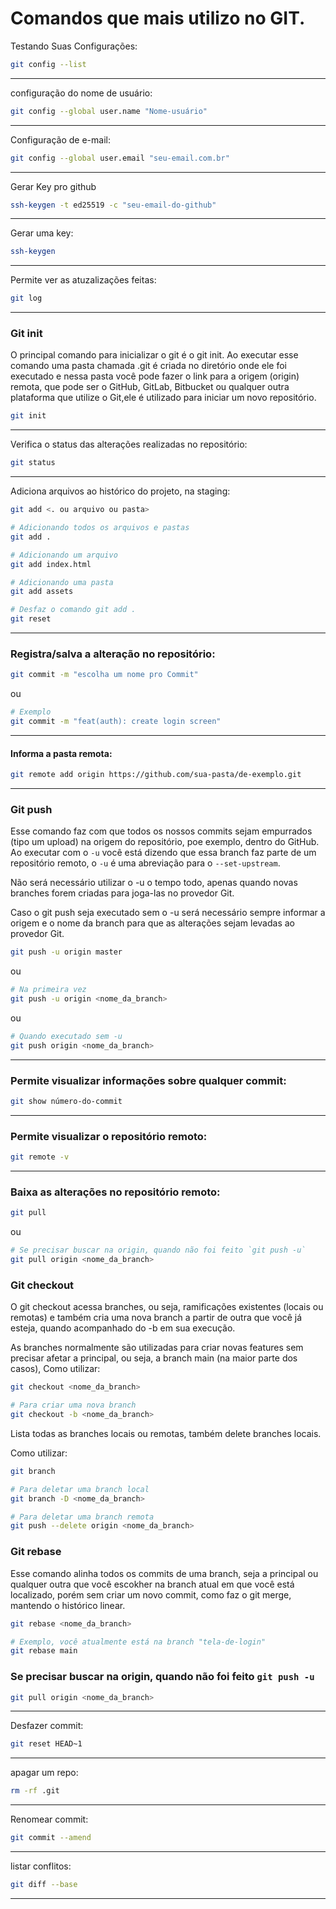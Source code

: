 # Comandos que mais utilizo no GIT.

Testando Suas Configurações:
```bash
git config --list
```
---

configuração do nome de usuário:
```bash
git config --global user.name "Nome-usuário"
```

---

Configuração de e-mail:
```bash
git config --global user.email "seu-email.com.br"
```
---
Gerar Key pro github
```bash
ssh-keygen -t ed25519 -c "seu-email-do-github"
```
---
Gerar uma key:
```bash
ssh-keygen
```
---

Permite ver as atuzalizações feitas:
```bash
git log
```
---
### Git init
O principal comando para inicializar o git é o git init. Ao executar esse comando uma pasta chamada .git é criada no diretório onde ele foi executado e nessa pasta você pode fazer o link para a origem (origin) remota, que pode ser o GitHub, GitLab, Bitbucket ou qualquer outra plataforma que utilize o Git,ele é utilizado para iniciar um novo repositório.
```bash
git init
```
---

Verifica o status das alterações realizadas no repositório:
```bash
git status
```
---
Adiciona arquivos ao histórico do projeto, na staging:
```bash
git add <. ou arquivo ou pasta>

# Adicionando todos os arquivos e pastas
git add .

# Adicionando um arquivo
git add index.html

# Adicionando uma pasta
git add assets

# Desfaz o comando git add .
git reset
```
---
### Registra/salva a alteração no repositório:
```bash
git commit -m "escolha um nome pro Commit"
```
ou
```bash
# Exemplo
git commit -m "feat(auth): create login screen"
```
---
#### Informa a pasta remota:
```bash
git remote add origin https://github.com/sua-pasta/de-exemplo.git
```
---
### Git push
Esse comando faz com que todos os nossos commits sejam empurrados (tipo um upload) na origem do repositório, poe exemplo, dentro do GitHub. Ao executar com o `-u` você está dizendo que essa branch faz parte de um repositório remoto, o `-u` é uma abreviação para o `--set-upstream`.

Não será necessário utilizar o -u o tempo todo, apenas quando novas branches forem criadas para joga-las no provedor Git.

Caso o git push seja executado sem o -u será necessário sempre informar a origem e o nome da branch para que as alterações sejam levadas ao provedor Git.

```bash
git push -u origin master
```
ou
```bash
# Na primeira vez
git push -u origin <nome_da_branch>
```
ou
```bash
# Quando executado sem -u
git push origin <nome_da_branch>
```
---
### Permite visualizar informações sobre qualquer commit:
```bash
git show número-do-commit
```
---
### Permite visualizar o repositório remoto:
```bash
git remote -v
```
---
### Baixa as alterações no repositório remoto:
```bash
git pull
```
ou
```bash
# Se precisar buscar na origin, quando não foi feito `git push -u`
git pull origin <nome_da_branch>
```
### Git checkout
O git checkout acessa branches, ou seja, ramificações existentes (locais ou remotas) e também cria uma nova branch a partir de outra que você já esteja, quando acompanhado do -b em sua execução.

As branches normalmente são utilizadas para criar novas features sem precisar afetar a principal, ou seja, a branch main (na maior parte dos casos), Como utilizar:
```bash
git checkout <nome_da_branch>

# Para criar uma nova branch
git checkout -b <nome_da_branch>
```
Lista todas as branches locais ou remotas, também delete branches locais.

Como utilizar:
```bash
git branch

# Para deletar uma branch local
git branch -D <nome_da_branch>

# Para deletar uma branch remota
git push --delete origin <nome_da_branch>
```
### Git rebase
Esse comando alinha todos os commits de uma branch, seja a principal ou qualquer outra que você escokher na branch atual em que você está localizado, porém sem criar um novo commit, como faz o git merge, mantendo o histórico linear.
```bash
git rebase <nome_da_branch>

# Exemplo, você atualmente está na branch "tela-de-login"
git rebase main
```
### Se precisar buscar na origin, quando não foi feito `git push -u`
```bash
git pull origin <nome_da_branch>
```
---
Desfazer commit:
```bash
git reset HEAD~1
```
---
apagar um repo:
```bash
rm -rf .git
```
---
Renomear commit:
```bash
git commit --amend
```
---
listar conflitos:
```bash
git diff --base
```
---
